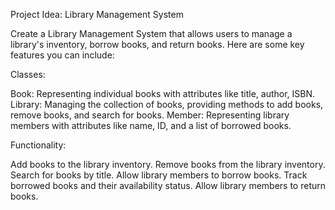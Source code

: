 Project Idea: Library Management System

Create a Library Management System that allows users to manage a library's inventory, borrow books, and return books. Here are some key features you can include:

Classes:

Book: Representing individual books with attributes like title, author, ISBN.
Library: Managing the collection of books, providing methods to add books, remove books, and search for books.
Member: Representing library members with attributes like name, ID, and a list of borrowed books.

Functionality:

Add books to the library inventory.
Remove books from the library inventory.
Search for books by title.
Allow library members to borrow books.
Track borrowed books and their availability status.
Allow library members to return books.
